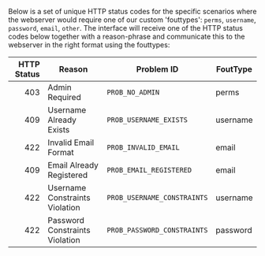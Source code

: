Below is a set of unique HTTP status codes for the specific scenarios where the webserver would require one of our custom 'fouttypes': `perms`, `username`, `password`, `email`, `other`.
The interface will receive one of the HTTP status codes below together with a reason-phrase and communicate this to the webserver in the right format using the fouttypes:

| HTTP Status | Reason                          | Problem ID                   | FoutType |
|------------:|---------------------------------|------------------------------|----------|
|         403 | Admin Required                  | `PROB_NO_ADMIN`              | perms    |
|         409 | Username Already Exists         | `PROB_USERNAME_EXISTS`       | username |
|         422 | Invalid Email Format            | `PROB_INVALID_EMAIL`         | email    |
|         409 | Email Already Registered        | `PROB_EMAIL_REGISTERED`      | email    |
|         422 | Username Constraints Violation  | `PROB_USERNAME_CONSTRAINTS`  | username |
|         422 | Password Constraints Violation  | `PROB_PASSWORD_CONSTRAINTS`  | password |
